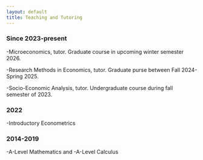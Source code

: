 ```yaml
---
layout: default
title: Teaching and Tutoring 
---
```

### Since 2023-present
-Microeconomics, tutor. Graduate course in upcoming winter semester 2026.

-Research Methods in Economics, tutor. Graduate purse between Fall 2024-Spring 2025.  

-Socio-Economic Analysis, tutor. Undergraduate course during fall semester of 2023.

### 2022
-Introductory Econometrics 

### 2014-2019
-A-Level Mathematics and 
-A-Level Calculus


 
